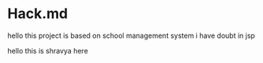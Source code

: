 # Hack.md

hello this project is based on school management system 
i have doubt in jsp

hello this is shravya here
